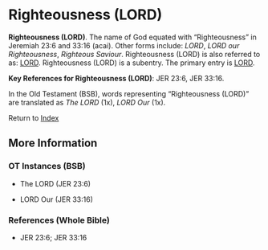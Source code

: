 # Righteousness (LORD)
**Righteousness (LORD)**. 
The name of God equated with “Righteousness” in Jeremiah 23:6 and 33:16 (acai). 
Other forms include: 
*LORD*, *LORD our Righteousness*, *Righteous Saviour*. 
Righteousness (LORD) is also referred to as: 
[LORD](Lord.md). 
Righteousness (LORD) is a subentry. The primary entry is 
[LORD](Lord.md). 


**Key References for Righteousness (LORD)**: 
JER 23:6, JER 33:16. 


In the Old Testament (BSB), words representing “Righteousness (LORD)” are translated as 
*The LORD* (1x), *LORD Our* (1x). 




Return to [Index](00-Index.md)

## More Information

### OT Instances (BSB)

* The LORD (JER 23:6)

* LORD Our (JER 33:16)



### References (Whole Bible)

* JER 23:6; JER 33:16



